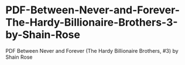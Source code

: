 # PDF-Between-Never-and-Forever-The-Hardy-Billionaire-Brothers-3-by-Shain-Rose
PDF Between Never and Forever (The Hardy Billionaire Brothers, #3) by Shain Rose
